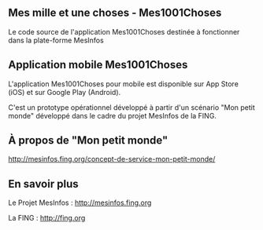 ## Mes mille et une choses - Mes1001Choses

Le code source de l'application Mes1001Choses destinée à fonctionner dans la plate-forme MesInfos

## Application mobile Mes1001Choses

L'application Mes1001Choses pour mobile est disponible sur App Store (iOS) et sur Google Play (Android).

C'est un prototype opérationnel développé à partir d'un scénario "Mon petit monde" développé dans le cadre du projet MesInfos de la FING.

## À propos de "Mon petit monde"

http://mesinfos.fing.org/concept-de-service-mon-petit-monde/

## En savoir plus

Le Projet MesInfos : http://mesinfos.fing.org

La FING : http://fing.org